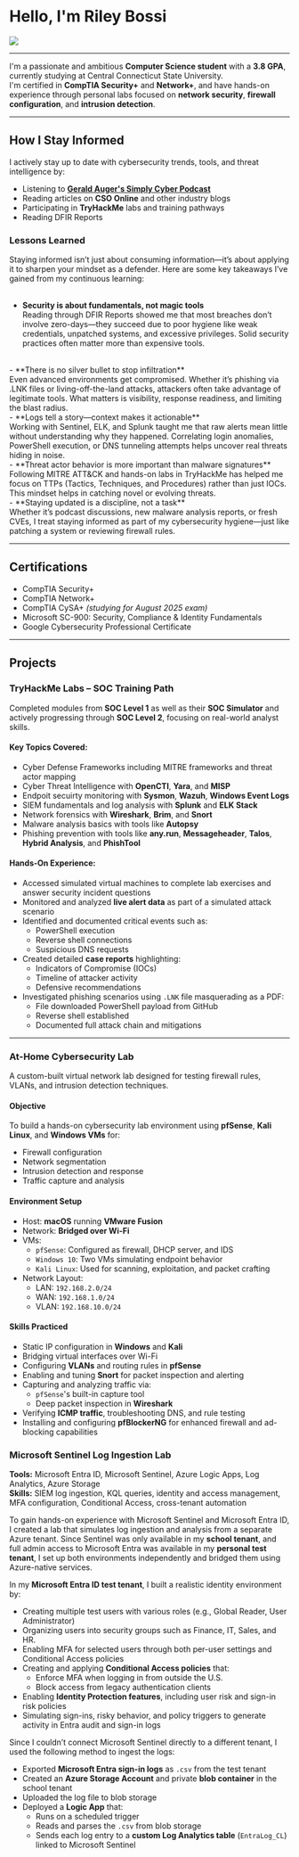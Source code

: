 # Hello, I'm Riley Bossi

<a href="https://www.linkedin.com/in/riley-bossi-b08729295">
  <img src="https://img.shields.io/badge/-LinkedIn-0072b1?&style=for-the-badge&logo=linkedin&logoColor=white"/>
</a>

---

I'm a passionate and ambitious **Computer Science student** with a **3.8 GPA**, currently studying at Central Connecticut State University.  
I'm certified in **CompTIA Security+** and **Network+**, and have hands-on experience through personal labs focused on **network security**, **firewall configuration**, and **intrusion detection**.

---

## How I Stay Informed

I actively stay up to date with cybersecurity trends, tools, and threat intelligence by:

- Listening to [**Gerald Auger's Simply Cyber Podcast**](https://www.youtube.com/@SimplyCyber)
- Reading articles on **CSO Online** and other industry blogs
- Participating in **TryHackMe** labs and training pathways
- Reading DFIR Reports

 ### Lessons Learned

Staying informed isn’t just about consuming information—it’s about applying it to sharpen your mindset as a defender. Here are some key takeaways I’ve gained from my continuous learning:
<br><br>
- **Security is about fundamentals, not magic tools** <br>
Reading through DFIR Reports showed me that most breaches don’t involve zero-days—they succeed due to poor hygiene like weak credentials, unpatched systems, and excessive privileges. Solid security practices often matter more than expensive tools.
<br>
- **There is no silver bullet to stop infiltration** <br>
Even advanced environments get compromised. Whether it’s phishing via .LNK files or living-off-the-land attacks, attackers often take advantage of legitimate tools. What matters is visibility, response readiness, and limiting the blast radius.
<br>
- **Logs tell a story—context makes it actionable** <br>
Working with Sentinel, ELK, and Splunk taught me that raw alerts mean little without understanding why they happened. Correlating login anomalies, PowerShell execution, or DNS tunneling attempts helps uncover real threats hiding in noise.
<br>
- **Threat actor behavior is more important than malware signatures** <br>
Following MITRE ATT&CK and hands-on labs in TryHackMe has helped me focus on TTPs (Tactics, Techniques, and Procedures) rather than just IOCs. This mindset helps in catching novel or evolving threats.
<br>
- **Staying updated is a discipline, not a task** <br>
Whether it’s podcast discussions, new malware analysis reports, or fresh CVEs, I treat staying informed as part of my cybersecurity hygiene—just like patching a system or reviewing firewall rules.

---

## Certifications

-  CompTIA Security+
-  CompTIA Network+
-  CompTIA CySA+ *(studying for August 2025 exam)*
-  Microsoft SC-900: Security, Compliance & Identity Fundamentals
-  Google Cybersecurity Professional Certificate

---

## Projects

### TryHackMe Labs – SOC Training Path

Completed modules from **SOC Level 1** as well as their **SOC Simulator** and actively progressing through **SOC Level 2**, focusing on real-world analyst skills.

#### Key Topics Covered:
- Cyber Defense Frameworks including MITRE frameworks and threat actor mapping
- Cyber Threat Intelligence with **OpenCTI**, **Yara**, and **MISP**
- Endpoit secuirty monitoring with **Sysmon**, **Wazuh**, **Windows Event Logs**
- SIEM fundamentals and log analysis with **Splunk** and **ELK Stack**
- Network forensics with **Wireshark**, **Brim**, and **Snort**
- Malware analysis basics with tools like **Autopsy**
- Phishing prevention with tools like **any.run**, **Messageheader**, **Talos**, **Hybrid Analysis**, and **PhishTool**
#### Hands-On Experience:
- Accessed simulated virtual machines to complete lab exercises and answer security incident questions
- Monitored and analyzed **live alert data** as part of a simulated attack scenario
- Identified and documented critical events such as:
  - PowerShell execution
  - Reverse shell connections
  - Suspicious DNS requests
- Created detailed **case reports** highlighting:
  - Indicators of Compromise (IOCs)
  - Timeline of attacker activity
  - Defensive recommendations
- Investigated phishing scenarios using `.LNK` file masquerading as a PDF:
  - File downloaded PowerShell payload from GitHub
  - Reverse shell established
  - Documented full attack chain and mitigations

---

### At-Home Cybersecurity Lab

A custom-built virtual network lab designed for testing firewall rules, VLANs, and intrusion detection techniques.

#### Objective
To build a hands-on cybersecurity lab environment using **pfSense**, **Kali Linux**, and **Windows VMs** for:
- Firewall configuration
- Network segmentation
- Intrusion detection and response
- Traffic capture and analysis

#### Environment Setup
- Host: **macOS** running **VMware Fusion**
- Network: **Bridged over Wi-Fi**
- VMs:
  - `pfSense`: Configured as firewall, DHCP server, and IDS
  - `Windows 10`: Two VMs simulating endpoint behavior
  - `Kali Linux`: Used for scanning, exploitation, and packet crafting
- Network Layout:
  - LAN: `192.168.2.0/24`
  - WAN: `192.168.1.0/24`
  - VLAN: `192.168.10.0/24`

#### Skills Practiced
- Static IP configuration in **Windows** and **Kali**
- Bridging virtual interfaces over Wi-Fi
- Configuring **VLANs** and routing rules in **pfSense**
- Enabling and tuning **Snort** for packet inspection and alerting
- Capturing and analyzing traffic via:
  - `pfSense`'s built-in capture tool
  - Deep packet inspection in **Wireshark**
- Verifying **ICMP traffic**, troubleshooting DNS, and rule testing
- Installing and configuring **pfBlockerNG** for enhanced firewall and ad-blocking capabilities

### Microsoft Sentinel Log Ingestion Lab
**Tools:** Microsoft Entra ID, Microsoft Sentinel, Azure Logic Apps, Log Analytics, Azure Storage  
**Skills:** SIEM log ingestion, KQL queries, identity and access management, MFA configuration, Conditional Access, cross-tenant automation

To gain hands-on experience with Microsoft Sentinel and Microsoft Entra ID, I created a lab that simulates log ingestion and analysis from a separate Azure tenant. Since Sentinel was only available in my **school tenant**, and full admin access to Microsoft Entra was available in my **personal test tenant**, I set up both environments independently and bridged them using Azure-native services.

In my **Microsoft Entra ID test tenant**, I built a realistic identity environment by:
- Creating multiple test users with various roles (e.g., Global Reader, User Administrator)
- Organizing users into security groups such as Finance, IT, Sales, and HR.
- Enabling MFA for selected users through both per-user settings and Conditional Access policies
- Creating and applying **Conditional Access policies** that:
  - Enforce MFA when logging in from outside the U.S.
  - Block access from legacy authentication clients
- Enabling **Identity Protection features**, including user risk and sign-in risk policies
- Simulating sign-ins, risky behavior, and policy triggers to generate activity in Entra audit and sign-in logs

Since I couldn’t connect Microsoft Sentinel directly to a different tenant, I used the following method to ingest the logs:

- Exported **Microsoft Entra sign-in logs** as `.csv` from the test tenant
- Created an **Azure Storage Account** and private **blob container** in the school tenant
- Uploaded the log file to blob storage
- Deployed a **Logic App** that:
  - Runs on a scheduled trigger
  - Reads and parses the `.csv` from blob storage
  - Sends each log entry to a **custom Log Analytics table** (`EntraLog_CL`) linked to Microsoft Sentinel

